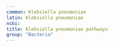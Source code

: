 ```yaml
---
common: Klebsiella pneumoniae
latin: Klebsiella pneumoniae
ncbi: 
title: Klebsiella pneumoniae pathways
group: "Bacteria"
---
```

